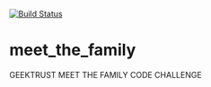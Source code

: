 [![Build Status](https://app.travis-ci.com/Vineet-Ranjan-Cuusoo/meet_the_family.svg?branch=main)](https://app.travis-ci.com/Vineet-Ranjan-Cuusoo/meet_the_family)
# meet_the_family
GEEKTRUST MEET THE FAMILY CODE CHALLENGE
